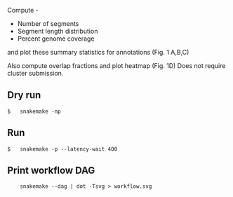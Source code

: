 Compute -
- Number of segments
- Segment length distribution
- Percent genome coverage

and plot these summary statistics for annotations (Fig. 1 A,B,C)

Also compute overlap fractions and plot heatmap (Fig. 1D)
Does not require cluster submission.

## Dry run
```
$	snakemake -np
```
## Run
```
$	snakemake -p --latency-wait 400
```
	
## Print workflow DAG
```
	snakemake --dag | dot -Tsvg > workflow.svg
```
